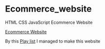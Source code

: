# Ecommerce_website
HTML CSS JavaScript Ecommerce Website

<a href="https://mohasseb99.github.io/Ecommerce_website/"> Ecommerce Website</a>

By this <a href="https://www.youtube.com/watch?v=P8YuWEkTeuE&list=PL9bD98LkBR7P8MYh0RzNSHgeVNTA8g0nB">Play list</a> I managed to make this website
